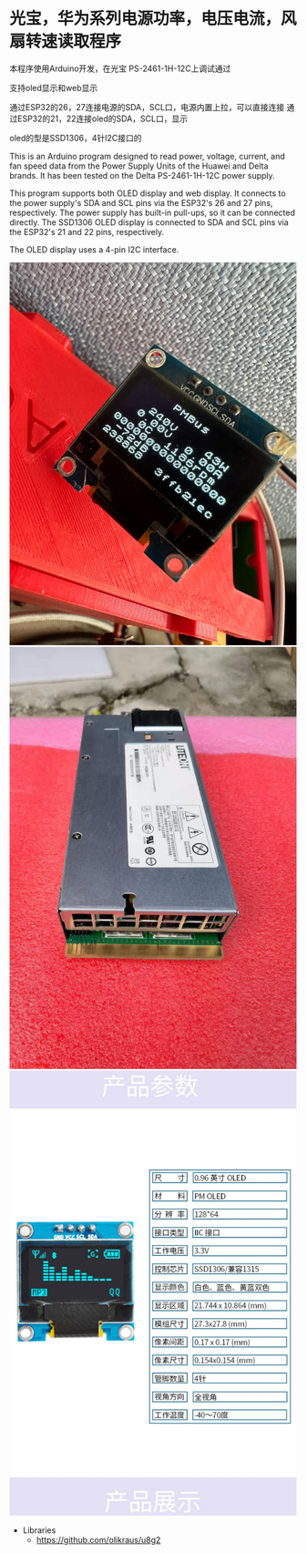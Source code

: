 # 光宝，华为系列电源功率，电压电流，风扇转速读取程序

本程序使用Arduino开发，在光宝  PS-2461-1H-12C上调试通过

支持oled显示和web显示

通过ESP32的26，27连接电源的SDA，SCL口，电源内置上拉，可以直接连接
通过ESP32的21，22连接oled的SDA，SCL口，显示

oled的型是SSD1306，4针I2C接口的

This is an Arduino program designed to read power, voltage, current, and fan speed data from the Power Supply Units of the Huawei and Delta brands. It has been tested on the Delta PS-2461-1H-12C power supply.

This program supports both OLED display and web display. It connects to the power supply's SDA and SCL pins via the ESP32's 26 and 27 pins, respectively. The power supply has built-in pull-ups, so it can be connected directly. The SSD1306 OLED display is connected to SDA and SCL pins via the ESP32's 21 and 22 pins, respectively.

The OLED display uses a 4-pin I2C interface.


![ESP32 PS-2461-1H  128*64 OLED](12864.jpg)
![PS-2461-1H  ](LITEON-PS-2461-1H.jpg)
![SSD1306  ](ssd1306.jpg)





* Libraries
  * https://github.com/olikraus/u8g2
 
